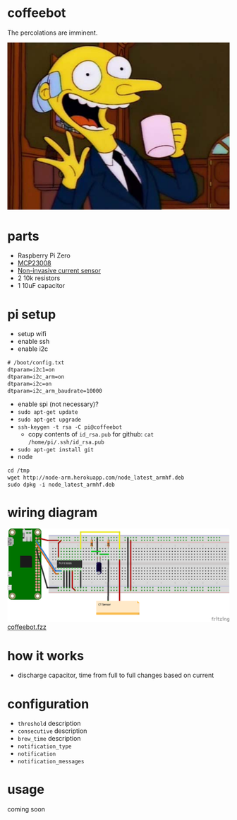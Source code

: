 # coffeebot
The percolations are imminent.

![The percolations are imminent](assets/burns-coffee.jpg "I stomped the beans myself!")

# parts
- Raspberry Pi Zero
- [MCP23008](https://www.adafruit.com/products/593)
- [Non-invasive current sensor](https://www.sparkfun.com/products/11005)
- 2 10k resistors
- 1 10uF capacitor

# pi setup
- setup wifi
- enable ssh
- enable i2c
```
# /boot/config.txt
dtparam=i2c1=on
dtparam=i2c_arm=on
dtparam=i2c=on
dtparam=i2c_arm_baudrate=10000
```
- enable spi (not necessary)?
- `sudo apt-get update`
- `sudo apt-get upgrade`
- `ssh-keygen -t rsa -C pi@coffeebot`
  - copy contents of `id_rsa.pub` for github: `cat /home/pi/.ssh/id_rsa.pub`
- `sudo apt-get install git`
- node
```
cd /tmp
wget http://node-arm.herokuapp.com/node_latest_armhf.deb
sudo dpkg -i node_latest_armhf.deb

```

# wiring diagram
![alt text](assets/coffeebot.png "Wiring Diagram")
[coffeebot.fzz](assets/coffeebot.fzz)

# how it works
- discharge capacitor, time from full to full changes based on current

# configuration
* `threshold` description
* `consecutive` description
* `brew_time` description
* `notification_type`
* `notification`
* `notification_messages`

# usage
coming soon